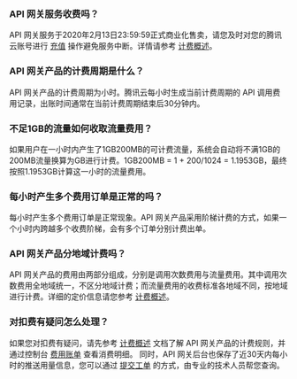 ### API 网关服务收费吗？
API 网关服务于2020年2月13日23:59:59正式商业化售卖，请您及时对您的腾讯云账号进行 [充值](https://console.cloud.tencent.com/expense/recharge) 操作避免服务中断。详情请参考 [计费概述](https://intl.cloud.tencent.com/document/product/628/11771)。

### API 网关产品的计费周期是什么？
API 网关产品的计费周期为小时。腾讯云每小时生成当前计费周期的 API 调用费用记录，出账时间通常在当前计费周期结束后30分钟内。

### 不足1GB的流量如何收取流量费用？
如果用户在一小时内产生了1GB200MB的可计费流量，系统会自动将不满1GB的200MB流量换算为GB进行计费。1GB200MB = 1 + 200/1024 = 1.1953GB，最终按照1.1953GB计算这一小时的流量费用。

### 每小时产生多个费用订单是正常的吗？
每小时产生多个费用订单是正常现象。API 网关产品采用阶梯计费的方式，如果一个小时内跨越多个收费阶梯，会有多个订单分别计费出单。

### API 网关产品分地域计费吗？
API 网关产品的费用由两部分组成，分别是调用次数费用与流量费用。其中调用次数费用全地域统一，不区分地域计费；而流量费用的收费标准各地域不同，按地域进行计费。详细的定价信息请您参考 [计费概述](https://intl.cloud.tencent.com/document/product/628/11771)。

### 对扣费有疑问怎么处理？
如果您对扣费有疑问，请先参考 [计费概述](https://intl.cloud.tencent.com/document/product/628/11771) 文档了解 API 网关产品的计费规则，并通过控制台 [费用账单](https://console.cloud.tencent.com/expense/bill/overview) 查看消费明细。
同时，API 网关后台也保存了近30天内每小时的推送用量信息，您可以通过 [提交工单](https://console.cloud.tencent.com/workorder/category) 的方式，由专业的技术人员帮您查询。





